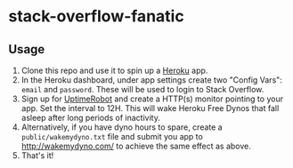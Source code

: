# stack-overflow-fanatic

## Usage

1. Clone this repo and use it to spin up a [Heroku](https://www.heroku.com/) app.
1. In the Heroku dashboard, under app settings create two "Config Vars": `email` and `password`. These will be used to login to Stack Overflow.
1. Sign up for [UptimeRobot](https://uptimerobot.com/) and create a HTTP(s) monitor pointing to your app. Set the interval to 12H. This will wake Heroku Free Dynos that fall asleep after long periods of inactivity.
1. Alternatively, if you have dyno hours to spare, create a `public/wakemydyno.txt` file and submit you app to http://wakemydyno.com/ to achieve the same effect as above.
1. That's it!
